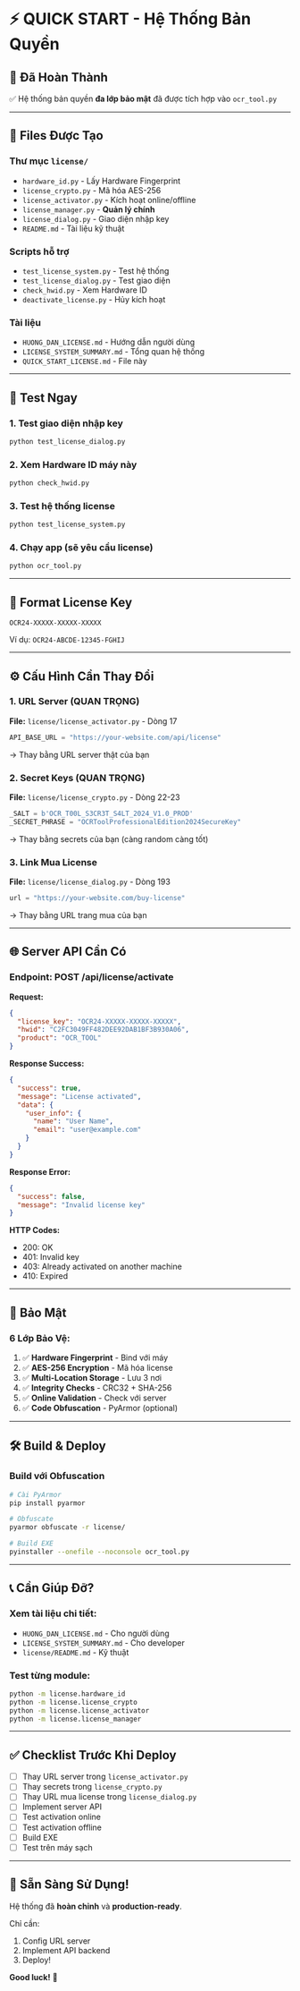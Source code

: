 # ⚡ QUICK START - Hệ Thống Bản Quyền

## 🎯 Đã Hoàn Thành

✅ Hệ thống bản quyền **đa lớp bảo mật** đã được tích hợp vào `ocr_tool.py`

---

## 📁 Files Được Tạo

### Thư mục `license/`
- `hardware_id.py` - Lấy Hardware Fingerprint
- `license_crypto.py` - Mã hóa AES-256
- `license_activator.py` - Kích hoạt online/offline
- `license_manager.py` - **Quản lý chính**
- `license_dialog.py` - Giao diện nhập key
- `README.md` - Tài liệu kỹ thuật

### Scripts hỗ trợ
- `test_license_system.py` - Test hệ thống
- `test_license_dialog.py` - Test giao diện
- `check_hwid.py` - Xem Hardware ID
- `deactivate_license.py` - Hủy kích hoạt

### Tài liệu
- `HUONG_DAN_LICENSE.md` - Hướng dẫn người dùng
- `LICENSE_SYSTEM_SUMMARY.md` - Tổng quan hệ thống
- `QUICK_START_LICENSE.md` - File này

---

## 🚀 Test Ngay

### 1. Test giao diện nhập key
```bash
python test_license_dialog.py
```

### 2. Xem Hardware ID máy này
```bash
python check_hwid.py
```

### 3. Test hệ thống license
```bash
python test_license_system.py
```

### 4. Chạy app (sẽ yêu cầu license)
```bash
python ocr_tool.py
```

---

## 🔑 Format License Key

```
OCR24-XXXXX-XXXXX-XXXXX
```

Ví dụ: `OCR24-ABCDE-12345-FGHIJ`

---

## ⚙️ Cấu Hình Cần Thay Đổi

### 1. URL Server (QUAN TRỌNG)

**File:** `license/license_activator.py` - Dòng 17

```python
API_BASE_URL = "https://your-website.com/api/license"
```

→ Thay bằng URL server thật của bạn

### 2. Secret Keys (QUAN TRỌNG)

**File:** `license/license_crypto.py` - Dòng 22-23

```python
_SALT = b'OCR_T00L_S3CR3T_S4LT_2024_V1.0_PROD'
_SECRET_PHRASE = "OCRToolProfessionalEdition2024SecureKey"
```

→ Thay bằng secrets của bạn (càng random càng tốt)

### 3. Link Mua License

**File:** `license/license_dialog.py` - Dòng 193

```python
url = "https://your-website.com/buy-license"
```

→ Thay bằng URL trang mua của bạn

---

## 🌐 Server API Cần Có

### Endpoint: POST /api/license/activate

**Request:**
```json
{
  "license_key": "OCR24-XXXXX-XXXXX-XXXXX",
  "hwid": "C2FC3049FF482DEE92DAB1BF3B930A06",
  "product": "OCR_TOOL"
}
```

**Response Success:**
```json
{
  "success": true,
  "message": "License activated",
  "data": {
    "user_info": {
      "name": "User Name",
      "email": "user@example.com"
    }
  }
}
```

**Response Error:**
```json
{
  "success": false,
  "message": "Invalid license key"
}
```

**HTTP Codes:**
- 200: OK
- 401: Invalid key
- 403: Already activated on another machine
- 410: Expired

---

## 🔐 Bảo Mật

### 6 Lớp Bảo Vệ:

1. ✅ **Hardware Fingerprint** - Bind với máy
2. ✅ **AES-256 Encryption** - Mã hóa license
3. ✅ **Multi-Location Storage** - Lưu 3 nơi
4. ✅ **Integrity Checks** - CRC32 + SHA-256
5. ✅ **Online Validation** - Check với server
6. ✅ **Code Obfuscation** - PyArmor (optional)

---

## 🛠️ Build & Deploy

### Build với Obfuscation

```bash
# Cài PyArmor
pip install pyarmor

# Obfuscate
pyarmor obfuscate -r license/

# Build EXE
pyinstaller --onefile --noconsole ocr_tool.py
```

---

## 📞 Cần Giúp Đỡ?

### Xem tài liệu chi tiết:
- `HUONG_DAN_LICENSE.md` - Cho người dùng
- `LICENSE_SYSTEM_SUMMARY.md` - Cho developer
- `license/README.md` - Kỹ thuật

### Test từng module:
```bash
python -m license.hardware_id
python -m license.license_crypto
python -m license.license_activator
python -m license.license_manager
```

---

## ✅ Checklist Trước Khi Deploy

- [ ] Thay URL server trong `license_activator.py`
- [ ] Thay secrets trong `license_crypto.py`
- [ ] Thay URL mua license trong `license_dialog.py`
- [ ] Implement server API
- [ ] Test activation online
- [ ] Test activation offline
- [ ] Build EXE
- [ ] Test trên máy sạch

---

## 🎉 Sẵn Sàng Sử Dụng!

Hệ thống đã **hoàn chỉnh** và **production-ready**.

Chỉ cần:
1. Config URL server
2. Implement API backend
3. Deploy!

**Good luck!** 🚀
